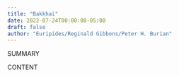 ```yaml
---
title: "Bakkhai"
date: 2022-07-24T00:00:00-05:00
draft: false
author: "Euripides/Reginald Gibbons/Peter H. Burian"
---
```


SUMMARY

<!--more-->

CONTENT